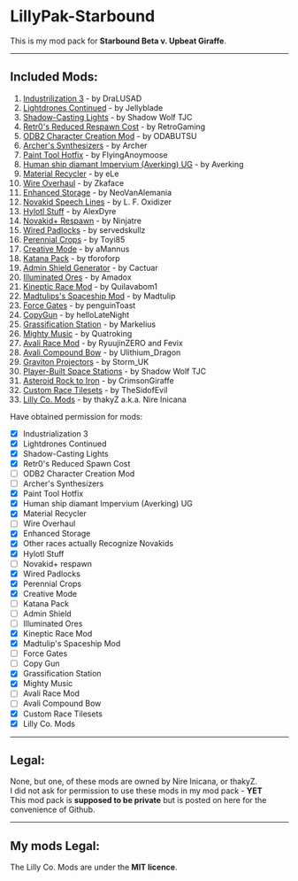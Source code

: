 # **LillyPak-Starbound**
This is my mod pack for **Starbound Beta v. Upbeat Giraffe**.

----------

## **Included Mods**:

 1. [Industrilization 3](http://forums.playstarbound.com/index.php?resources/2531/) - by DraLUSAD
 2. [Lightdrones Continued](http://forums.playstarbound.com/index.php?resources/2541/) - by Jellyblade
 3. [Shadow-Casting Lights](http://forums.playstarbound.com/index.php?resources/792/) - by Shadow Wolf TJC
 4. [Retr0's Reduced Respawn Cost](http://forums.playstarbound.com/index.php?resources/2667/) - by RetroGaming
 5. [ODB2 Character Creation Mod](http://forums.playstarbound.com/index.php?resources/1241/) - by ODABUTSU
 6. [Archer's Synthesizers](http://forums.playstarbound.com/index.php?resources/1397/) - by Archer
 7. [Paint Tool Hotfix](http://forums.playstarbound.com/index.php?resources/2619/) - by FlyingAnoymoose
 8. [Human ship diamant Impervium (Averking) UG](http://forums.playstarbound.com/index.php?resources/2610/) - by Averking
 9. [Material Recycler](http://forums.playstarbound.com/index.php?resources/2585/) - by eLe
 10. [Wire Overhaul](http://forums.playstarbound.com/index.php?resources/2547/) - by Zkaface
 11. [Enhanced Storage](http://forums.playstarbound.com/index.php?resources/2450/) - by NeoVanAlemania
 12. [Novakid Speech Lines](http://forums.playstarbound.com/index.php?resources/2452/) - by L. F. Oxidizer
 13. [Hylotl Stuff](http://forums.playstarbound.com/index.php?resources/2281/) - by AlexDyre
 14. [Novakid+ Respawn](http://forums.playstarbound.com/index.php?resources/2522/) - by Ninjatre
 15. [Wired Padlocks](http://forums.playstarbound.com/index.php?resources/2517/) - by servedskullz
 16. [Perennial Crops](http://forums.playstarbound.com/index.php?resources/2403/) - by Toyi85
 17. [Creative Mode](http://forums.playstarbound.com/index.php?resources/614/) - by aMannus
 18. [Katana Pack](http://forums.playstarbound.com/index.php?resources/2464/) - by tforoforp
 19. [Admin Shield Generator](http://forums.playstarbound.com/index.php?resources/2462/) - by Cactuar
 20. [Illuminated Ores](http://forums.playstarbound.com/index.php?resources/2429/) - by Amadox
 21. [Kineptic Race Mod](http://forums.playstarbound.com/index.php?resources/2264/) - by Quilavabom1
 22. [Madtulips's Spaceship Mod](http://community.playstarbound.com/index.php?resources/59/) - by Madtulip
 23. [Force Gates](http://forums.playstarbound.com/index.php?resources/1406/) - by penguinToast
 24. [CopyGun](http://forums.playstarbound.com/index.php?resources/2418/) - by helloLateNight
 25. [Grassification Station](http://forums.playstarbound.com/index.php?resources/2296/) - by Markelius
 26. [Mighty Music](http://forums.playstarbound.com/index.php?resources/1266/) - by Quatroking
 27. [Avali Race Mod](http://forums.playstarbound.com/index.php?threads/77465/page-107#post-2521072) - by RyuujinZERO and Fevix
 28. [Avali Compound Bow](http://forums.playstarbound.com/index.php?resources/2251/) - by Ulithium_Dragon
 29. [Graviton Projectors](http://forums.playstarbound.com/index.php?resources/2692/) - by Storm_UK
 30. [Player-Built Space Stations](http://forums.playstarbound.com/index.php?resources/2783/) - by Shadow Wolf TJC
 31. [Asteroid Rock to Iron](http://forums.playstarbound.com/index.php?resources/2787/) - by CrimsonGiraffe
 32. [Custom Race Tilesets](#) - by TheSidofEvil
 33. [Lilly Co. Mods](#) - by thakyZ a.k.a. Nire Inicana

Have obtained permission for mods:
 - [x] Industrialization 3
 - [x] Lightdrones Continued
 - [x] Shadow-Casting Lights
 - [x] Retr0's Reduced Spawn Cost
 - [ ] ODB2 Character Creation Mod
 - [ ] Archer's Synthesizers
 - [x] Paint Tool Hotfix
 - [x] Human ship diamant Impervium (Averking) UG
 - [x] Material Recycler
 - [ ] Wire Overhaul
 - [x] Enhanced Storage
 - [x] Other races actually Recognize Novakids
 - [x] Hylotl Stuff
 - [ ] Novakid+ respawn
 - [x] Wired Padlocks
 - [x] Perennial Crops
 - [x] Creative Mode
 - [ ] Katana Pack
 - [ ] Admin Shield
 - [ ] Illuminated Ores
 - [x] Kineptic Race Mod
 - [x] Madtulip's Spaceship Mod
 - [ ] Force Gates
 - [ ] Copy Gun
 - [x] Grassification Station
 - [x] Mighty Music
 - [ ] Avali Race Mod
 - [ ] Avali Compound Bow
 - [x] Custom Race Tilesets
 - [x] Lilly Co. Mods

----------

## **Legal**:

   None, but one, of these mods are owned by Nire Inicana, or thakyZ.   
   I did not ask for permission to use these mods in my mod pack - **YET**   
   This mod pack is **supposed to be private** but is posted on here for the convenience of Github.

----------

## **My mods Legal**:

The Lilly Co. Mods are under the **MIT licence**.